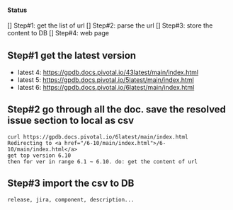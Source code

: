 #### Status
[] Step#1: get the list of url
[] Step#2: parse the url 
[] Step#3: store the content to DB 
[] Step#4: web page

## Step#1 get the latest version
- latest 4: https://gpdb.docs.pivotal.io/43latest/main/index.html
- latest 5: https://gpdb.docs.pivotal.io/5latest/main/index.html
- latest 6: https://gpdb.docs.pivotal.io/6latest/main/index.html

## Step#2 go through all the doc. save the resolved issue section to local as csv

```
curl https://gpdb.docs.pivotal.io/6latest/main/index.html
Redirecting to <a href="/6-10/main/index.html">/6-10/main/index.html</a>
get top version 6.10
then for ver in range 6.1 ~ 6.10. do: get the content of url
```

## Step#3 import the csv to DB 
`release, jira, component, description...`
